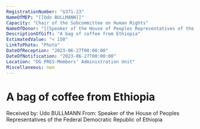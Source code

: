 ```yaml
---
RegistrationNumber: "G371-23"
NameOfMEP: "[[Udo BULLMANN]]"
Capacity: "Chair of the Subcommittee on Human Rights"
NameOfDonor: "[[Speaker of the House of Peoples Representatives of the Federal Democratic Republic of Ethiopia]]"
DescriptionOfGift: "A bag of coffee from Ethiopia"
EstimatedValue: "< 150"
LinkToPhoto: "Photo"
DateOfReception: "2023-06-27T00:00:00"
DateOfNotification: "2023-06-27T00:00:00"
Location: "DG PRES-Members' Administration Unit"
Miscellaneous: nan
---
```


# A bag of coffee from Ethiopia

Received by: Udo BULLMANN
From: Speaker of the House of Peoples Representatives of the Federal Democratic Republic of Ethiopia
